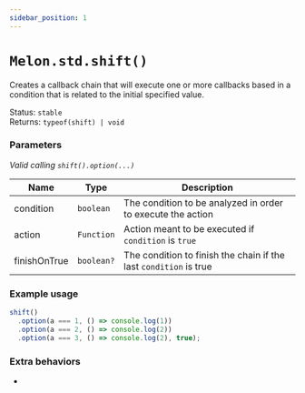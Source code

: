 ```yaml
---
sidebar_position: 1
---
```


# `Melon.std.shift()`

Creates a callback chain that will execute one or more callbacks based in a condition that is related to the initial specified value.

Status: `stable` <br />
Returns: `typeof(shift) | void`

### Parameters

*Valid calling `shift().option(...)`*

| Name | Type | Description |
| ---- | ---- | ----------- |
| condition | `boolean` | The condition to be analyzed in order to execute the action |
| action | `Function` | Action meant to be executed if `condition` is `true` |
| finishOnTrue | `boolean?` | The condition to finish the chain if the last `condition` is true|

### Example usage

```ts
shift()
  .option(a === 1, () => console.log(1))
  .option(a === 2, () => console.log(2))
  .option(a === 3, () => console.log(2), true);
```

### Extra behaviors

-